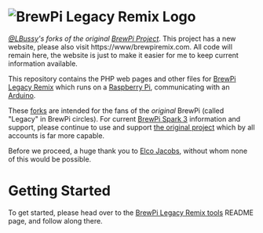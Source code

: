 
# ![BrewPi Legacy Remix Logo](https://raw.githubusercontent.com/lbussy/brewpi-www-rmx/master/brewpi_logo.png)
*[@LBussy](https://github.com/lbussy)'s forks of the original [BrewPi Project](https://github.com/BrewPi)*.  This project has a new website, please also visit https://www/brewpiremix.com.  All code will remain here, the website is just to make it easier for me to keep current information available.

This repository contains the PHP web pages and other files for [BrewPi Legacy Remix](https://www.brewpi.com/this-is-brewpi-0-2/) which runs on a [Raspberry Pi](https://www.raspberrypi.org/), communicating with an [Arduino](https://www.arduino.cc/en/guide/introduction).  

These [forks](https://en.wikipedia.org/wiki/Fork_(software_development)) are intended for the fans of the *original* BrewPi (called "Legacy" in BrewPi circles).  For current [BrewPi Spark 3](https://www.brewpi.com/) information and support, please continue to use and support [the original project](https://github.com/BrewPi) which by all accounts is far more capable.

Before we proceed, a huge thank you to [Elco Jacobs](https://github.com/elcojacobs), without whom none of this would be possible.
# Getting Started

To get started, please head over to the [BrewPi Legacy Remix tools](https://github.com/lbussy/brewpi-tools-rmx/blob/master/README.md) README page, and follow along there.
<!--stackedit_data:
eyJoaXN0b3J5IjpbLTE5MjYxOTE0NDNdfQ==
-->